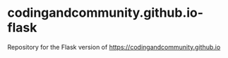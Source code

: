# codingandcommunity.github.io-flask
Repository for the Flask version of https://codingandcommunity.github.io
